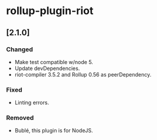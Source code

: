 # rollup-plugin-riot

## \[2.1.0]

### Changed

- Make test compatible w/node 5.
- Update devDependencies.
- riot-compiler 3.5.2 and Rollup 0.56 as peerDependency.

### Fixed

- Linting errors.

### Removed

- Bublé, this plugin is for NodeJS.
